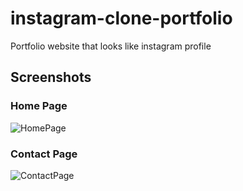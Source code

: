 # instagram-clone-portfolio
Portfolio website that looks like instagram profile

## Screenshots

### Home Page

![HomePage](https://github.com/panbak/instagram-clone-portfolio/blob/master/assets/images/screenshot-index.png?raw=true)


### Contact Page

![ContactPage](https://raw.githubusercontent.com/panbak/instagram-clone-portfolio/master/assets/images/screenshot-contact.png)
